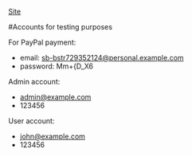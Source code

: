 [Site](https://proshop-8a1j.onrender.com)

#Accounts for testing purposes

For PayPal payment:
- email: sb-bstr729352124@personal.example.com
- password: Mm+{D_X6
  
Admin account:
- admin@example.com
- 123456
  
User account:
- john@example.com
- 123456
